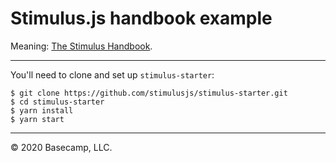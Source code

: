 # Stimulus.js handbook example
Meaning: [The Stimulus Handbook](https://stimulusjs.org/handbook/introduction).

---

You'll need to clone and set up `stimulus-starter`:

```
$ git clone https://github.com/stimulusjs/stimulus-starter.git
$ cd stimulus-starter
$ yarn install
$ yarn start
```
---

© 2020 Basecamp, LLC.
